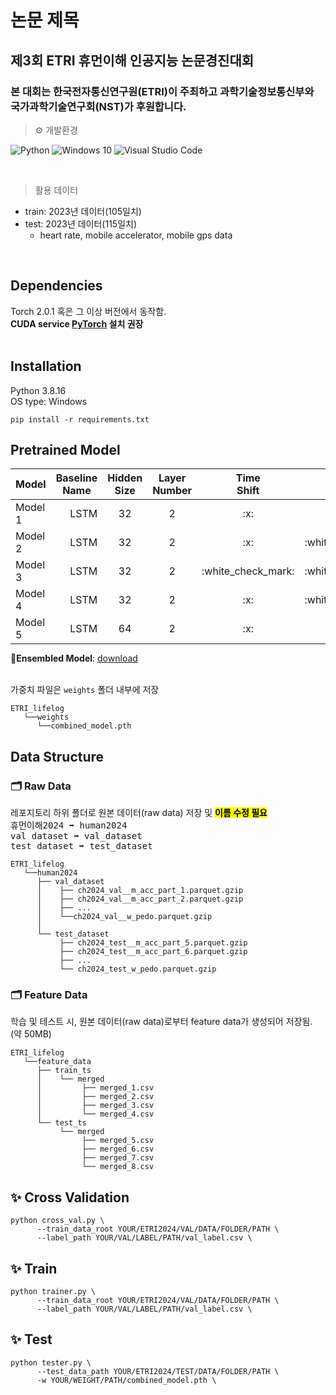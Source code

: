 # 논문 제목

## 제3회 ETRI 휴먼이해 인공지능 논문경진대회

### 본 대회는 한국전자통신연구원(ETRI)이 주최하고 과학기술정보통신부와 국가과학기술연구회(NST)가 후원합니다.

> ⚙ 개발환경

![Python](https://img.shields.io/badge/Python-3776AB.svg?&style=for-the-badge&logo=Python&logoColor=white)
![Windows 10](https://img.shields.io/badge/Windows-0078D6.svg?&style=for-the-badge&logo=Windows&logoColor=white)
![Visual Studio Code](https://img.shields.io/badge/Visual%20Studio%20Code-007ACC.svg?&style=for-the-badge&logo=Visual%20Studio%20Code&logoColor=white)

<br/>

> 활용 데이터
+ train: 2023년 데이터(105일치)
+ test: 2023년 데이터(115일치)
  + heart rate, mobile accelerator, mobile gps data
<br />

## Dependencies
Torch 2.0.1 혹은 그 이상 버전에서 동작함.
<br /> **CUDA service [PyTorch](https://pytorch.org/get-started/locally/) 설치 권장**
<br /><br />


## Installation
Python 3.8.16
<br/>
OS type: Windows

```
pip install -r requirements.txt
```

## Pretrained Model

<table style="margin: auto">
  <thead>
    <tr>
      <th>Model</th>
      <th>Baseline<br />Name</th>
      <th>Hidden<br />Size</th>
      <th>Layer<br />Number</th>
      <th>Time<br />Shift</th>
      <th>Noise</th>
      <th>Class Imbalance
    </tr>
  </thead>
  <tbody>
    <tr>
      <td>Model 1 </td>
      <td align="right">LSTM</td>
      <td align="center">32</td>
      <td align="center">2</td>
      <td align="center">:x:</td>
      <td align="center">:x:</td>
      <td align="center">:white_check_mark:</td>
    </tr>
    <tr>
      <td>Model 2 </td>
      <td align="right">LSTM</td>
      <td align="center">32</td>
      <td align="center">2</td>
      <td align="center">:x:</td>
      <td align="center">:white_check_mark:</td>
      <td align="center">:white_check_mark:</td>
    </tr>
    <tr>
      <td>Model 3 </td>
      <td align="right">LSTM</td>
      <td align="center">32</td>
      <td align="center">2</td>
      <td align="center">:white_check_mark:</td>
      <td align="center">:white_check_mark:</td>
      <td align="center">:white_check_mark:</td>
    </tr>
    <tr>
      <td>Model 4 </td>
      <td align="right">LSTM</td>
      <td align="center">32</td>
      <td align="center">2</td>
      <td align="center">:x:</td>
      <td align="center">:white_check_mark:</td>
      <td align="center">:white_check_mark:</td>
    </tr>
    <tr>
      <td>Model 5 </td>
      <td align="right">LSTM</td>
      <td align="center">64</td>
      <td align="center">2</td>
      <td align="center">:x:</td>
      <td align="center">:x:</td>
      <td align="center">:x:</td>
    </tr>
  </tbody>
</table>

🌠**Ensembled Model**: [download](https://drive.google.com/file/d/1YUk-eAsYNSzoP0xFDqZ9xGNwvw1Yq_hp/view?usp=sharing)

<br />
가중치 파일은 <code>weights</code> 폴더 내부에 저장

```
ETRI_lifelog
   └──weights
      └──combined_model.pth
```

## Data Structure
### 🗂️ Raw Data
레포지토리 하위 폴더로 원본 데이터(raw data) 저장 및 <mark><b>이름 수정 필요</b></mark>
<br /><kbd>휴먼이해2024 ➡️ human2024</kbd>
<br /><kbd>val dataset ➡️ val_dataset</kbd>
<br /><kbd>test dataset ➡️ test_dataset</kbd>
<br />
```
ETRI_lifelog
   └──human2024
      ├── val_dataset
      │    ├── ch2024_val__m_acc_part_1.parquet.gzip
      │    ├── ch2024_val__m_acc_part_2.parquet.gzip
      │    ├── ...
      │    └──ch2024_val__w_pedo.parquet.gzip
      │ 
      └── test_dataset
           ├── ch2024_test__m_acc_part_5.parquet.gzip
           ├── ch2024_test__m_acc_part_6.parquet.gzip
           ├── ...
           └── ch2024_test_w_pedo.parquet.gzip
```

### 🗂️ Feature Data
학습 및 테스트 시, 원본 데이터(raw data)로부터 feature data가 생성되어 저장됨. (약 50MB)
```
ETRI_lifelog
   └──feature_data
      ├── train_ts
      │    └── merged
      │         ├── merged_1.csv
      │         ├── merged_2.csv
      │         ├── merged_3.csv
      │         └── merged_4.csv
      └── test_ts
           └── merged
                ├── merged_5.csv
                ├── merged_6.csv
                ├── merged_7.csv
                └── merged_8.csv
```
## ✨ Cross Validation
```
python cross_val.py \
      --train_data_root YOUR/ETRI2024/VAL/DATA/FOLDER/PATH \
      --label_path YOUR/VAL/LABEL/PATH/val_label.csv \
```

## ✨ Train
```
python trainer.py \
      --train_data_root YOUR/ETRI2024/VAL/DATA/FOLDER/PATH \
      --label_path YOUR/VAL/LABEL/PATH/val_label.csv \
```

## ✨ Test
```
python tester.py \
      --test_data_path YOUR/ETRI2024/TEST/DATA/FOLDER/PATH \
      -w YOUR/WEIGHT/PATH/combined_model.pth \
```



